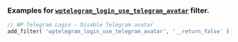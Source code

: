 ### Examples for [`wptelegram_login_use_telegram_avatar`](../README.md#wptelegram_login_use_telegram_avatar) filter.

```php
// WP Telegram Login - Disable Telegram avatar
add_filter( 'wptelegram_login_use_telegram_avatar', '__return_false' );
```

